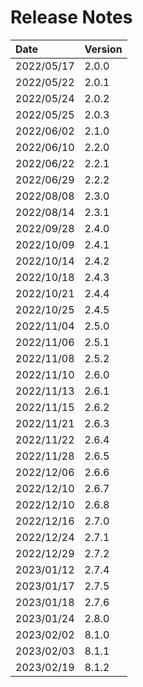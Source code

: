 # Release Notes

| Date        | Version   |
| :----       | :---------|
| 2022/05/17  | 2.0.0     |
| 2022/05/22  | 2.0.1     |
| 2022/05/24  | 2.0.2     |
| 2022/05/25  | 2.0.3     |
| 2022/06/02  | 2.1.0     |
| 2022/06/10  | 2.2.0     |
| 2022/06/22  | 2.2.1     |
| 2022/06/29  | 2.2.2     |
| 2022/08/08  | 2.3.0     |
| 2022/08/14  | 2.3.1     |
| 2022/09/28  | 2.4.0     |
| 2022/10/09  | 2.4.1     |
| 2022/10/14  | 2.4.2     |
| 2022/10/18  | 2.4.3     |
| 2022/10/21  | 2.4.4     |
| 2022/10/25  | 2.4.5     |
| 2022/11/04  | 2.5.0     |
| 2022/11/06  | 2.5.1     |
| 2022/11/08  | 2.5.2     |
| 2022/11/10  | 2.6.0     |
| 2022/11/13  | 2.6.1     |
| 2022/11/15  | 2.6.2     |
| 2022/11/21  | 2.6.3     |
| 2022/11/22  | 2.6.4     |
| 2022/11/28  | 2.6.5     |
| 2022/12/06  | 2.6.6     |
| 2022/12/10  | 2.6.7     |
| 2022/12/10  | 2.6.8     |
| 2022/12/16  | 2.7.0     |
| 2022/12/24  | 2.7.1     |
| 2022/12/29  | 2.7.2     |
| 2023/01/12  | 2.7.4     |
| 2023/01/17  | 2.7.5     |
| 2023/01/18  | 2.7.6     |
| 2023/01/24  | 2.8.0     |
| 2023/02/02  | 8.1.0     |
| 2023/02/03  | 8.1.1     |
| 2023/02/19  | 8.1.2     |
